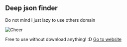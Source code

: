 ## Deep json finder


Do not mind i just lazy to use others domain


![Cheer](https://th.bing.com/th/id/R.f8539f656d2ed90be7cd3bbe95d263d2?rik=DiKzG0BL%2balccA&pid=ImgRaw&r=0)


Free to use without download anything! :D [Go to website](https://vidplayerforios-asp.pages.dev/)
